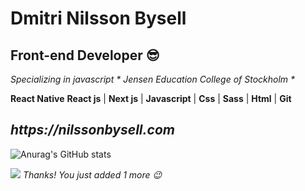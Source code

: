 



<h1>Dmitri Nilsson Bysell</h1>

<h2>
  <b>
    Front-end Developer 😎
  </b>
</h2> 
<i>Specializing in javascript * Jensen Education College of Stockholm *</i>

<p>
  <b>React Native</b>
  <b>React js</b> | 
  <b>Next js</b> | 
  <b>Javascript</b> | 
  <b>Css</b> | 
  <b>Sass</b> | 
  <b>Html</b> | 
  <b>Git</b>
</p>


<h2><i>https://nilssonbysell.com</i></h2>


![Anurag's GitHub stats](https://github-readme-stats.vercel.app/api?username=Dmitrinilssonbysell&show_icons=true&theme=radical)


![](https://komarev.com/ghpvc/?username=Dmitrinilssonbysell)
*Thanks! You just added 1 more 😉*



